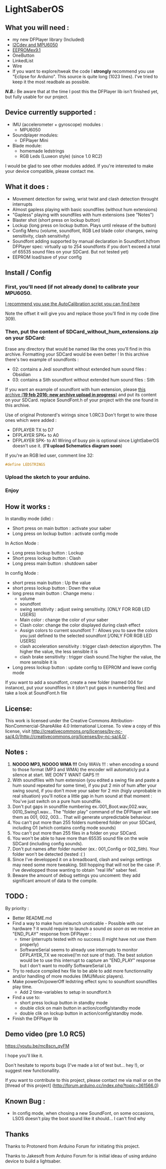 # LightSaberOS



## What you will need :

* my new DFPlayer library (Included)
* [I2Cdev and MPU6050](https://codeload.github.com/jrowberg/i2cdevlib/zip/master)
* [EEPROMex9.1](http://thijs.elenbaas.net/wp-content/uploads/downloads/2013/12/EEPROMEx-9.1.zip)
* OneButton
* LinkedList
* Wire 
* If you want to explore/tweak the code I __strongly__ recommend you use "Eclipse for Arduino". This source is quite long (1023 lines). I've tried to keep it the most readbale as possible. 


__*N.B.:*__ Be aware that at the time I post this the DFPlayer lib isn't finished yet, but fully usable for our project.



## Device currently supported :

* IMU (accelerometer + gyroscope) modules :
	* MPU6050
* Soundplayer modules:
	* DFPlayer Mini
* Blade module:
	* homemade ledstrings
	* RGB Leds (Luxeon style)  (since 1.0 RC2)

I would be glad to see other modules added. If you're interested to make your device compatible, please contact me.

## What it does :

* Movement detection for swing, wrist twist and clash detection throught interrupts
* Almost gapless playing with basic soundfiles (without hum extensions)
* "Gapless" playing with soundfiles with hum extensions (see "Notes") 
* Blaster shot (short press on lockup button)
* Lockup (long press on lockup button. Plays until release of the button)
* Config Menu (volume, soundfont, RGB Led blade color changes, swing sensitivity, clash sensitivity)
* Soundfont adding supported by manual declaration in Soundfont.h(from DFPlayer spec: virtually up to 254 soundfonts if you don't exceed a total of 65535 sound files on your SDCard. But not tested yet)
* EEPROM load/save of your config 


## Install / Config

### First, you'll need (if not already done) to calibrate your MPU6050.

[I recommend you use the AutoCalibration script you can find here](http://www.i2cdevlib.com/forums/topic/96-arduino-sketch-to-automatically-calculate-mpu6050-offsets/)

Note the offset it will give you and replace those you'll find in my code (line 309).


### Then, put the content of SDCard_without_hum_extensions.zip on your SDCard:

Erase any directory that would be named like the ones you'll find in this archive. Formatting your SDCard would be even better !
In this archive there's two example of soundfonts :
* 02: contains a Jedi soundfont without extended hum sound files : Obsidian
* 03: contains a Sith soundfont without extended hum sound files : Sith

If you want an example of soundfont with hum extension, please [this archive (__19 feb 2016: new archive upload in progress__)](http://) and put its content on your SDCard. replace SoundFont.h of your project with the one found in this archive.



Use of original Protonerd's wirings since 1.0RC3
Don't forget to wire those ones which were added :
* DFPLAYER TX to D7
* DFPLAYER SPK+ to A0
* DFPLAYER SPK- to A1
Wiring of busy pin is optional since LightSaberOS doesn't use it.
(__I'll upload Schematics diagram soon__)


If you're an RGB led user, comment line 32:
```c++
#define LEDSTRINGS 
```

### Upload the sketch to your arduino.

### Enjoy


## How it works :

In standby mode (idle) : 

* Short press on main button : activate your saber
* Long press on lockup button : activate config mode


In Action Mode :

* Long press lockup button : Lockup
* Short press lockup button : Clash
* Long press main button : shutdown saber


In config Mode :

* short press main button : Up the value
* short press lockup button : Down the value
* long press main button : Change menu :  
	* volume
	* soundfont 
	* swing sensitivity : adjust swing sensitivity.
[ONLY FOR RGB LED USERS]
	* Main color : change the color of your saber
	* Clash color: change the color displayed during clash effect 
	* Assign colors to current soundfont ? : Allows you to save the colors you just defined to the selected soundfont
[/ONLY FOR RGB LED USERS]
	* clash acceleration sensitivity : trigger clash detection algorythm. The higher the value, the less sensible it is
	* clash brake sensitivity : trigger clash sound.The higher the value, the more sensible it is
* Long press lockup button : update config to EEPROM and leave config mode


If you want to add a soundfont, create a new folder (named 004 for instance), put your soundfiles in it (don't put gaps in numbering files) and take a look at SoundFont.h file


## License:

This work is licensed under the Creative Commons Attribution-NonCommercial-ShareAlike 4.0 International License.
To view a copy of this license, visit http://creativecommons.org/licenses/by-nc-sa/4.0/]http://creativecommons.org/licenses/by-nc-sa/4.0/ .

## Notes :

1. __NOOOO MP3, NOOOO WMA !!!__  Only WAVs !!! : when encoding a sound to those format (MP3 and WMA) the encoder will automaticly put a silence at start. WE DON'T WANT GAPS !!!  
2. With soundfiles with hum extension (you edited a swing file and paste a hum sound repeated for some time), if you put 2 min of hum after your swing sound, if you don't move your saber for 2 min (higly unprobable in real situation) you'll notice a little gap in hum sound at that moment : You've just switch on a pure hum soundfile.
3. Don't put gaps in soundfile numbering ex.:001_Boot.wav,002.wav, 0010_Swing1.wav... The "folder play" command of the DFPlayer will see them as 001, 002, 003... That will generate unpredictable behaviour.
4. You can't put more than 255 folders numbered folder on your SDCard, including O1 (which contains config mode sounds)
5. You can't put more than 255 files in a folder on your SDCard.
6. You won't be able to have more than 65535 sound file on the wole SDCard (including config sounds).
7. Don't put names after folder number (ex.: 001_Config or 002_Sith). Your folder won't be detected (tested :( )
8. Since I've developped it on a breadboard, clash and swings settings may need some more tweaking. Still hopping that will not be the case  :P. I've developped those wanting to obtain "real life" saber feel.
9. Beware  the amount of debug settings you uncoment: they add significant amount of data to the compile.

## TODO :
By priority :

* Better README.md
* Find a way to make hum relaunch unoticable - Possible with our hardware ? it would require to launch a sound _as soon as_ we receive an "END_PLAY" response from DFPlayer :
	* timer ijnterrupts tested with no success.(I might have not use them properly)
	* SoftwareSerial seems to already use interrupts to monitor DFPLAYER_TX we receive(I'm not sure of that). The best solution would be to use this interrupt to capture an "END_PLAY" response but I don't want to modify SoftwareSerial Lib
* Try to reduce compiled hex file to be able to add  more functionnality and/or handling of more modules (IMU/Music players).
* Make powerOn/powerOff ledstring effect sync to soundfont soundfiles play time.
	* Add 2 time-variables to setup in soundfont.h
* Find a use  to:
	* short press lockup button in standby mode 
	* double click on main button in action/config/standby mode
	* double clik on lockup button in action/config/standby mode.
* Finish the DFPlayer lib


## Demo video (pre 1.0 RC5)
https://youtu.be/mc8scn_qyFM

I hope you'll like it.

Don't hesitate to reports bugs (I've made a lot of test but... hey !), or suggest new functionallity.

If you want to contribute to this project, please contact me via mail or on the [thread of this project] (http://forum.arduino.cc/index.php?topic=361566.0)


## Known Bug :
* In config mode, when chosing a new SoundFont, on some occasions, LSOS doesn't play the boot sound like it should... I can't find why


## Thanks

Thanks to Protonerd from Arduino Forum for initiating this project.

Thanks to Jakesoft from Arduino Forum for is initial ideau of using arduino device to build a lightsaber.